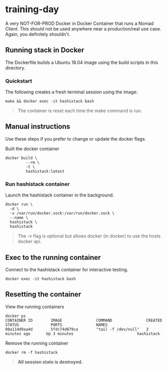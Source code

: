 # training-day

A very NOT-FOR-PROD Docker in Docker Container that runs a Nomad Client. This should not be used anywhere near a production/real use case. Again, you definitely shouldn't.

## Running stack in Docker

The Dockerfile builds a Ubuntu 18.04 image using the build scripts in this directory.

### Quickstart

The following creates a fresh terminal session using the image:

```shell
make && docker exec -it hashistack bash
```

> The container is reset each time the make command is run.

## Manual instructions

Use these steps if you prefer to change or update the docker flags.

Built the docker container

```shell
docker build \
         --rm \
         -t \
         hashistack:latest
```

### Run hashistack container

Launch the hashistack container in the background.

```shell
docker run \
  -d \
  -v /var/run/docker.sock:/var/run/docker.sock \
  --name \
  hashistack \
  hashistack
```

> The -v flag is optional but allows docker (in docker) to use the hosts docker api.

## Exec to the running container

Connect to the hashistack container for interactive testing.

```shell
docker exec -it hashistack bash
```

## Resetting the container

View the running containers

```shell
docker ps
CONTAINER ID        IMAGE               COMMAND               CREATED             STATUS              PORTS               NAMES
08a114d9aa4d        5fdc74d879ca        "tail -f /dev/null"   3 minutes ago       Up 3 minutes                            hashistack
```

Remove the running container

```shell
docker rm -f hashistack
```

> **All session state is destroyed.**
